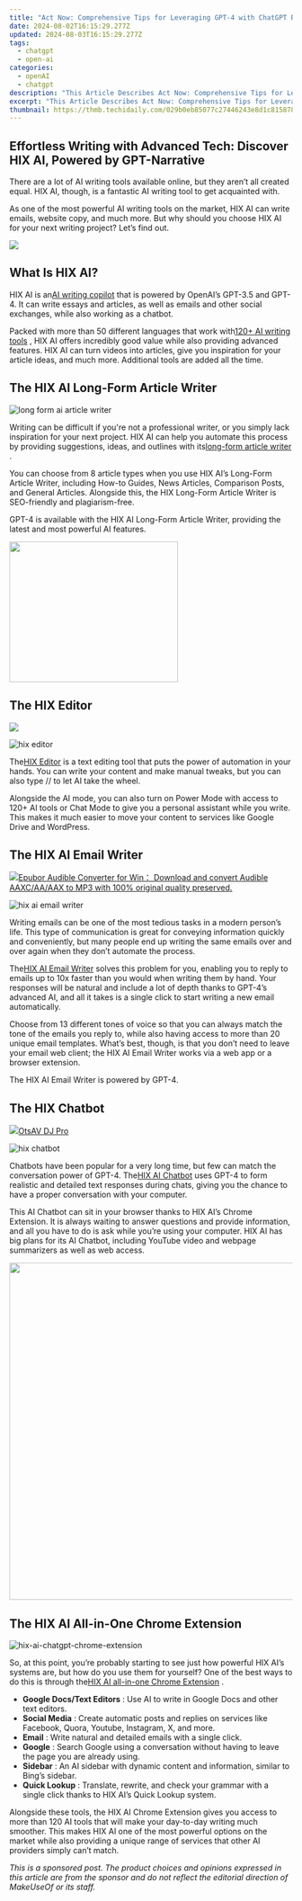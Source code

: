 ```yaml
---
title: "Act Now: Comprehensive Tips for Leveraging GPT-4 with ChatGPT Right Away"
date: 2024-08-02T16:15:29.277Z
updated: 2024-08-03T16:15:29.277Z
tags:
  - chatgpt
  - open-ai
categories:
  - openAI
  - chatgpt
description: "This Article Describes Act Now: Comprehensive Tips for Leveraging GPT-4 with ChatGPT Right Away"
excerpt: "This Article Describes Act Now: Comprehensive Tips for Leveraging GPT-4 with ChatGPT Right Away"
thumbnail: https://thmb.techidaily.com/029b0eb85077c27446243e8d1c815878a76764b760390b18a7b33382115f2d0b.jpg
---
```


## Effortless Writing with Advanced Tech: Discover HIX AI, Powered by GPT-Narrative

 There are a lot of AI writing tools available online, but they aren’t all created equal. HIX AI, though, is a fantastic AI writing tool to get acquainted with.

 As one of the most powerful AI writing tools on the market, HIX AI can write emails, website copy, and much more. But why should you choose HIX AI for your next writing project? Let’s find out.

<!-- affiliate ads begin -->
<a href="https://shop.manycam.com/order/checkout.php?PRODS=17729331&QTY=1&AFFILIATE=108875&CART=1"><img src="https://secure.avangate.com/images/merchant/8230bea7d54bcdf99cdfe85cb07313d5/mcaffbanner600x500.png" border="0"></a>
<!-- affiliate ads end -->
## What Is HIX AI?

 HIX AI is an[AI writing copilot](https://hix.ai/) that is powered by OpenAI’s GPT-3.5 and GPT-4\. It can write essays and articles, as well as emails and other social exchanges, while also working as a chatbot.

 Packed with more than 50 different languages that work with[120+ AI writing tools](https://hix.ai/ai-writer) , HIX AI offers incredibly good value while also providing advanced features. HIX AI can turn videos into articles, give you inspiration for your article ideas, and much more. Additional tools are added all the time.

## The HIX AI Long-Form Article Writer

![long form ai article writer](https://static1.makeuseofimages.com/wordpress/wp-content/uploads/2023/08/long-form-ai-article-writer.jpg)

 Writing can be difficult if you're not a professional writer, or you simply lack inspiration for your next project. HIX AI can help you automate this process by providing suggestions, ideas, and outlines with its[long-form article writer](https://hix.ai/ai-article-writer-blog-generator) .

 You can choose from 8 article types when you use HIX AI’s Long-Form Article Writer, including How-to Guides, News Articles, Comparison Posts, and General Articles. Alongside this, the HIX Long-Form Article Writer is SEO-friendly and plagiarism-free.

 GPT-4 is available with the HIX AI Long-Form Article Writer, providing the latest and most powerful AI features.

<!-- affiliate ads begin -->
<a href="https://printrendy.pxf.io/c/5597632/1453719/17020" target="_top" id="1453719"><img src="//a.impactradius-go.com/display-ad/17020-1453719" border="0" alt="" width="300" height="250"/></a><img height="0" width="0" src="https://imp.pxf.io/i/5597632/1453719/17020" style="position:absolute;visibility:hidden;" border="0" />
<!-- affiliate ads end -->
## The HIX Editor

<!-- affiliate ads begin -->
<a href="https://shop.mondly.com/affiliate.php?ACCOUNT=ATISTUDI&AFFILIATE=108875&PATH=https%3A%2F%2Fwww.mondly.com%3FAFFILIATE%3D108875%26RESOURCE%3D%2BGeneral%2B970x90%2B"><img src="https://secure.avangate.com/images/merchant/69c418c33ec2e1a4267fa9bb77fa1428/general-970x90.gif" border="0"></a>
<!-- affiliate ads end -->
![hix editor](https://static1.makeuseofimages.com/wordpress/wp-content/uploads/2023/08/hix-editor.jpg)

 The[HIX Editor](https://hix.ai/ai-document-editor) is a text editing tool that puts the power of automation in your hands. You can write your content and make manual tweaks, but you can also type // to let AI take the wheel.

 Alongside the AI mode, you can also turn on Power Mode with access to 120+ AI tools or Chat Mode to give you a personal assistant while you write. This makes it much easier to move your content to services like Google Drive and WordPress.

## The HIX AI Email Writer

<!-- affiliate ads begin -->
<a href="https://secure.2checkout.com/order/checkout.php?PRODS=4708689&QTY=1&AFFILIATE=108875&CART=1"><img src="https://www.epubor.com/images/uppic/audible-converter-interface.png" border="0">Epubor Audible Converter for Win： Download and convert Audible AAXC/AA/AAX to MP3 with 100% original quality preserved.</a>
<!-- affiliate ads end -->
![hix ai email writer](https://static1.makeuseofimages.com/wordpress/wp-content/uploads/2023/08/ai-email-writer.jpg)

 Writing emails can be one of the most tedious tasks in a modern person’s life. This type of communication is great for conveying information quickly and conveniently, but many people end up writing the same emails over and over again when they don’t automate the process.

 The[HIX AI Email Writer](https://hix.ai/ai-email-writer-email-generator) solves this problem for you, enabling you to reply to emails up to 10x faster than you would when writing them by hand. Your responses will be natural and include a lot of depth thanks to GPT-4’s advanced AI, and all it takes is a single click to start writing a new email automatically.

 Choose from 13 different tones of voice so that you can always match the tone of the emails you reply to, while also having access to more than 20 unique email templates. What’s best, though, is that you don’t need to leave your email web client; the HIX AI Email Writer works via a web app or a browser extension.

The HIX AI Email Writer is powered by GPT-4.

## The HIX Chatbot

<!-- affiliate ads begin -->
<a href="https://otszone.ots7.com/order/checkout.php?PRODS=4713321&QTY=1&AFFILIATE=108875&CART=1"><img src="https://green.ots7.com/screenshots/OtsAV/OtsAVDJ1.90-300x188.jpg" border="0">OtsAV DJ Pro</a>
<!-- affiliate ads end -->
![hix chatbot](https://static1.makeuseofimages.com/wordpress/wp-content/uploads/2023/08/hix-chat.jpg)

 Chatbots have been popular for a very long time, but few can match the conversation power of GPT-4\. The[HIX AI Chatbot](https://hix.ai/ai-chat-chatgpt-alternative) uses GPT-4 to form realistic and detailed text responses during chats, giving you the chance to have a proper conversation with your computer.

 This AI Chatbot can sit in your browser thanks to HIX AI’s Chrome Extension. It is always waiting to answer questions and provide information, and all you have to do is ask while you’re using your computer. HIX AI has big plans for its AI Chatbot, including YouTube video and webpage summarizers as well as web access.

<!-- affiliate ads begin -->
<a href="https://appsumo.8odi.net/c/5597632/2082532/7443" target="_top" id="2082532"><img src="//a.impactradius-go.com/display-ad/7443-2082532" border="0" alt="" width="1200" height="600"/></a><img height="0" width="0" src="https://appsumo.8odi.net/i/5597632/2082532/7443" style="position:absolute;visibility:hidden;" border="0" />
<!-- affiliate ads end -->
## The HIX AI All-in-One Chrome Extension

![hix-ai-chatgpt-chrome-extension](https://static1.makeuseofimages.com/wordpress/wp-content/uploads/2023/08/hix-ai-chatgpt-chrome-extension.jpg)

 So, at this point, you’re probably starting to see just how powerful HIX AI’s systems are, but how do you use them for yourself? One of the best ways to do this is through the[HIX AI all-in-one Chrome Extension](https://hix.ai/chatgpt-chrome-extension) .

* **Google Docs/Text Editors** : Use AI to write in Google Docs and other text editors.
* **Social Media** : Create automatic posts and replies on services like Facebook, Quora, Youtube, Instagram, X, and more.
* **Email** : Write natural and detailed emails with a single click.
* **Google** : Search Google using a conversation without having to leave the page you are already using.
* **Sidebar** : An AI sidebar with dynamic content and information, similar to Bing’s sidebar.
* **Quick Lookup** : Translate, rewrite, and check your grammar with a single click thanks to HIX AI’s Quick Lookup system.

 Alongside these tools, the HIX AI Chrome Extension gives you access to more than 120 AI tools that will make your day-to-day writing much smoother. This makes HIX AI one of the most powerful options on the market while also providing a unique range of services that other AI providers simply can’t match.

 _This is a sponsored post. The product choices and opinions expressed in this article are from the sponsor and do not reflect the editorial direction of MakeUseOf or its staff._


<ins class="adsbygoogle"
     style="display:block"
     data-ad-format="autorelaxed"
     data-ad-client="ca-pub-7571918770474297"
     data-ad-slot="1223367746"></ins>



<ins class="adsbygoogle"
     style="display:block"
     data-ad-client="ca-pub-7571918770474297"
     data-ad-slot="8358498916"
     data-ad-format="auto"
     data-full-width-responsive="true"></ins>
